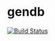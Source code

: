 # gendb
[![Build Status](https://travis-ci.org/vlttnv/gendb.svg?branch=master)](https://travis-ci.org/vlttnv/gendb)

